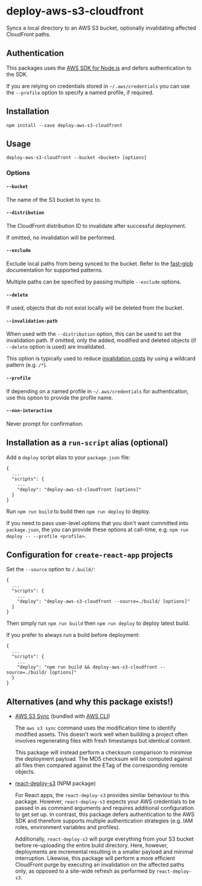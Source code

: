 # deploy-aws-s3-cloudfront

Syncs a local directory to an AWS S3 bucket, optionally invalidating affected CloudFront paths.

## Authentication

This packages uses the [AWS SDK for Node.js](https://aws.amazon.com/sdk-for-node-js/) and defers authentication to the SDK.

If you are relying on credentials stored in `~/.aws/credentials` you can use the `--profile` option to specify a named profile, if required.

## Installation

    npm install --save deploy-aws-s3-cloudfront

## Usage

    deploy-aws-s3-cloudfront --bucket <bucket> [options]

### Options

#### `--bucket`

The name of the S3 bucket to sync to.

#### `--distribution`

The CloudFront distribution ID to invalidate after successful deployment.

If omitted, no invalidation will be performed.

#### `--exclude`

Exclude local paths from being synced to the bucket. Refer to the [fast-glob](https://www.npmjs.com/package/fast-glob) documentation for supported patterns.

Multiple paths can be specified by passing multiple `--exclude` options.

#### `--delete`

If used, objects that do not exist locally will be deleted from the bucket.

#### `--invalidation-path`

When used with the `--distribution` option, this can be used to set the invalidation path. If omitted, only the added, modified and deleted objects (if `--delete` option is used) are invalidated.

This option is typically used to reduce [invalidation costs](https://docs.aws.amazon.com/AmazonCloudFront/latest/DeveloperGuide/Invalidation.html#PayingForInvalidation) by using a wildcard pattern (e.g. `/*`).

#### `--profile`

If depending on a named profile in `~/.aws/credentials` for authentication, use this option to provide the profile name.

#### `--non-interactive`

Never prompt for confirmation.

## Installation as a `run-script` alias (optional)

Add a `deploy` script alias to your `package.json` file:

    {
      ...
      "scripts": {
        ...
        "deploy": "deploy-aws-s3-cloudfront [options]"
      }
    }

Run `npm run build` to build then `npm run deploy` to deploy.

If you need to pass user-level options that you don't want committed into `package.json`, the you can provide these options at call-time, e.g. `npm run deploy -- --profile <profile>`.

## Configuration for `create-react-app` projects

Set the `--source` option to `/.build/`:

    {
      ...
      "scripts": {
        ...
        "deploy": "deploy-aws-s3-cloudfront --source=./build/ [options]"
      }
    }

Then simply run `npm run build` then `npm run deploy` to deploy latest build.

If you prefer to always run a build before deployment:

    {
      ...
      "scripts": {
        ...
        "deploy": "npm run build && deploy-aws-s3-cloudfront --source=./build/ [options]"
      }
    }

## Alternatives (and why this package exists!)

* [AWS S3 Sync](https://docs.aws.amazon.com/cli/latest/reference/s3/sync.html) (bundled with [AWS CLI](https://aws.amazon.com/cli/))

  The `aws s3 sync` command uses the modification time to identify modified assets. This doesn't work well when building a project often involves regenerating files with fresh timestamps but identical content.

  This package will instead perform a checksum comparison to minimise the deployment payload. The MD5 checksum will be computed against all files then compared against the ETag of the corresponding remote objects.

* [react-deploy-s3](https://www.npmjs.com/package/react-deploy-s3) (NPM package)

  For React apps, the `react-deploy-s3` provides similar behaviour to this package. However, `react-deploy-s3` expects your AWS credentials to be passed in as command arguments and requires additional configuration to get set up. In contrast, this package defers authentication to the AWS SDK and therefore supports multiple authentication strategies (e.g. IAM roles, environment variables and profiles).

  Additionally, `react-deploy-s3` will purge everything from your S3 bucket before re-uploading the entire build directory. Here, however, deployments are incremental resulting in a smaller payload and minimal interruption. Likewise, this package will perform a more efficient CloudFront purge by executing an invalidation on the affected paths only, as opposed to a site-wide refresh as performed by `react-deploy-s3`.
